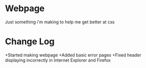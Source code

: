 Webpage
=======

Just something i'm making to help me get better at css


Change Log
==========

+Started making webpage
+Added basic error pages
+Fixed header displaying incorrectly in Internet Explorer and Firefox